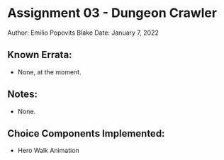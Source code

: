 # Assignment 03 - Dungeon Crawler

Author: Emilio Popovits Blake
Date: January 7, 2022

## Known Errata:
* None, at the moment.

## Notes:
* None.

## Choice Components Implemented:
* Hero Walk Animation
